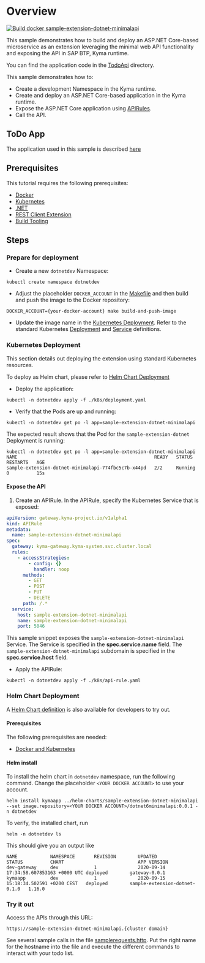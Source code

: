 # Overview

[![Build docker sample-extension-dotnet-minimalapi](https://github.com/SAP-samples/kyma-runtime-extension-samples/actions/workflows/build-docker-sample-extension-dotnet-minimalapi.yml/badge.svg?branch=main)](https://github.com/SAP-samples/kyma-runtime-extension-samples/actions/workflows/build-docker-sample-extension-dotnet-minimalapi.yml)

This sample demonstrates how to build and deploy an ASP.NET Core-based microservice as an extension leveraging the minimal web API functionality and exposing the API in SAP BTP, Kyma runtime.

You can find the application code in the [TodoApi](./TodoApi) directory.

This sample demonstrates how to:

* Create a development Namespace in the Kyma runtime.
* Create and deploy an ASP.NET Core-based application in the Kyma runtime.
* Expose the ASP.NET Core application using [APIRules](https://kyma-project.io/docs/kyma/latest/05-technical-reference/00-custom-resources/apix-01-apirule/#documentation-content).
* Call the API.

## ToDo App

The application used in this sample is described [here](https://docs.microsoft.com/aspnet/core/tutorials/min-web-api?view=aspnetcore-6.0&tabs=visual-studio)

## Prerequisites

This tutorial requires the following prerequisites:

* [Docker](../prerequisites#docker)
* [Kubernetes](../prerequisites#kubernetes)
* [.NET](../prerequisites#net)
* [REST Client Extension](../prerequisites#rest-clients)
* [Build Tooling](../prerequisites#build-tooling)

## Steps

### Prepare for deployment

* Create a new `dotnetdev` Namespace:

```shell
kubectl create namespace dotnetdev
```

* Adjust the placeholder `DOCKER_ACCOUNT` in the [Makefile](Makefile) and then build and push the image to the Docker repository:

```shell
DOCKER_ACCOUNT={your-docker-account} make build-and-push-image
```

* Update the image name in the [Kubernetes Deployment](k8s/deployment.yaml). Refer to the standard Kubernetes [Deployment](https://kubernetes.io/docs/concepts/workloads/controllers/deployment/) and [Service](https://kubernetes.io/docs/concepts/services-networking/service/) definitions.

### Kubernetes Deployment

This section details out deploying the extension using standard Kubernetes resources.

To deploy as Helm chart, please refer to [Helm Chart Deployment](#helm-chart-deployment)

* Deploy the application:

```shell
kubectl -n dotnetdev apply -f ./k8s/deployment.yaml
```

* Verify that the Pods are up and running:

```shell
kubectl -n dotnetdev get po -l app=sample-extension-dotnet-minimalapi
```

The expected result shows that the Pod for the `sample-extension-dotnet` Deployment is running:

```shell
kubectl -n dotnetdev get po -l app=sample-extension-dotnet-minimalapi
NAME                                                  READY   STATUS    RESTARTS   AGE
sample-extension-dotnet-minimalapi-774fbc5c7b-x44pd   2/2     Running   0          15s
```

#### Expose the API

1. Create an APIRule. In the APIRule, specify the Kubernetes Service that is exposed:

```yaml
apiVersion: gateway.kyma-project.io/v1alpha1
kind: APIRule
metadata:
  name: sample-extension-dotnet-minimalapi
spec:
  gateway: kyma-gateway.kyma-system.svc.cluster.local
  rules:
    - accessStrategies:
        - config: {}
          handler: noop
      methods:
        - GET
        - POST
        - PUT
        - DELETE
      path: /.*
  service:
    host: sample-extension-dotnet-minimalapi
    name: sample-extension-dotnet-minimalapi
    port: 5046
```  

This sample snippet exposes the `sample-extension-dotnet-minimalapi` Service. The Service is specified in the **spec.service.name** field.
The `sample-extension-dotnet-minimalapi` subdomain is specified in the **spec.service.host** field.

* Apply the APIRule:

```shell
kubectl -n dotnetdev apply -f ./k8s/api-rule.yaml
```

### Helm Chart Deployment

A [Helm Chart definition](../helm-charts/sample-extension-dotnet/README.md) is also available for developers to try out.

#### Prerequisites

The following prerequisites are needed:

* [Docker and Kubernetes](../prerequisites#docker-and-kubernetes)

#### Helm install

To install the helm chart in `dotnetdev` namespace, run the following command. Change the placeholder `<YOUR DOCKER ACCOUNT>` to use your account.

```shell
helm install kymaapp ../helm-charts/sample-extension-dotnet-minimalapi --set image.repository=<YOUR DOCKER ACCOUNT>/dotnet6minimalapi:0.0.1 -n dotnetdev
```

To verify, the installed chart, run

```shell
helm -n dotnetdev ls
```

This should give you an output like

```shell
NAME            NAMESPACE       REVISION        UPDATED                                 STATUS          CHART                           APP VERSION
dev-gateway     dev             1               2020-09-14 17:34:58.607853163 +0000 UTC deployed        gateway-0.0.1
kymaapp         dev             1               2020-09-15 15:18:34.502591 +0200 CEST   deployed        sample-extension-dotnet-0.1.0   1.16.0
```

### Try it out

Access the APIs through this URL:

```shell
https://sample-extension-dotnet-minimalapi.{cluster domain}
```

See several sample calls in the file [samplerequests.http](samplerequests.http). Put the right name for the hostname into the file and execute the different commands to interact with your todo list.
